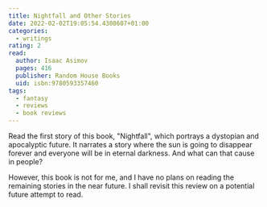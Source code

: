```yaml
---
title: Nightfall and Other Stories
date: 2022-02-02T19:05:54.4308607+01:00
categories:
  - writings
rating: 2
read:
  author: Isaac Asimov
  pages: 416
  publisher: Random House Books
  uid: isbn:9780593357460
tags:
  - fantasy
  - reviews
  - book reviews
---
```


Read the first story of this book, "Nightfall", which portrays a dystopian and apocalyptic future. It narrates a story where the sun is going to disappear forever and everyone will be in eternal darkness. And what can that cause in people?

<!--more-->

However, this book is not for me, and I have no plans on reading the remaining stories in the near future. I shall revisit this review on a potential future attempt to read.
